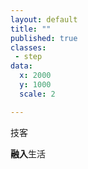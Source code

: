 ```yaml
---
layout: default
title: ""
published: true
classes:
 - step
data:
  x: 2000
  y: 1000
  scale: 2

---
```


技客

**融入**生活

